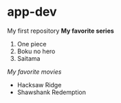 # app-dev
My first repository
**My favorite series**

1. One piece
2. Boku no hero
3. Saitama

*My favorite movies* 
- Hacksaw Ridge
- Shawshank Redemption
